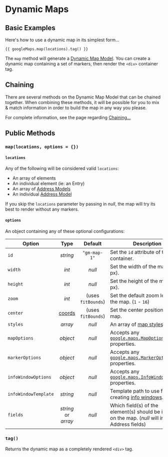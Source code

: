 # Dynamic Maps

## Basic Examples

Here's how to use a dynamic map in its simplest form...

```twig
{{ googleMaps.map(locations).tag() }}
```

The `map` method will generate a [Dynamic Map Model](/models/dynamic-map-model/). You can create a dynamic map containing a set of markers, then render the `<div>` container tag.

## Chaining

There are several methods on the Dynamic Map Model that can be chained together. When combining these methods, it will be possible for you to mix & match information in order to build the map in any way you please.

For complete information, see the page regarding [Chaining...](/maps/chaining/)

## Public Methods

### `map(locations, options = {})`

#### `locations`

Any of the following will be considered valid `locations`:

 - An array of elements
 - An individual element (ie: an Entry)
 - An array of [Address Models](/models/address-model/)
 - An individual [Address Model](/models/address-model/)
 
If you skip the `locations` parameter by passing in _null_, the map will try its best to render without any markers.
 
#### `options`

An object containing any of these optional configurations:

| Option               | Type                | Default            | Description |
|----------------------|:-------------------:|:------------------:|------------|
| `id`                 | _string_            | <span style="white-space:nowrap">`"gm-map-1"`</span> | Set the `id` attribute of the map container. |
| `width`              | _int_               | _null_             | Set the width of the map (in px). |
| `height`             | _int_               | _null_             | Set the height of the map (in px). |
| `zoom`               | _int_               | (uses `fitBounds`) | Set the default zoom level of the map. <span style="white-space:nowrap">(`1` - `16`)</span> |
| `center`             | [coords](/models/coordinates/) | (uses `fitBounds`) | Set the center position of the map. |
| `styles`             | _array_             | _null_             | An array of [map styles](/guides/styling-a-map/). |
| `mapOptions`         | _object_            | _null_             | Accepts any [`google.maps.MapOptions`](https://developers.google.com/maps/documentation/javascript/reference/map#MapOptions) properties. |
| `markerOptions`      | _object_            | _null_             | Accepts any [`google.maps.MarkerOptions`](https://developers.google.com/maps/documentation/javascript/reference/marker#MarkerOptions) properties. |
| `infoWindowOptions`  | _object_            | _null_             | Accepts any [`google.maps.InfoWindowOptions`](https://developers.google.com/maps/documentation/javascript/reference/info-window#InfoWindowOptions) properties. |
| `infoWindowTemplate` | _string_            | _null_             | Template path to use for creating [info windows](/maps/info-windows/). |
| `fields`             | _string_ or _array_ | _null_             | Which field(s) of the element(s) should be included on the map. (_null_ will include all Address fields) |

### `tag()`

Returns the dynamic map as a completely rendered `<div>` tag.

